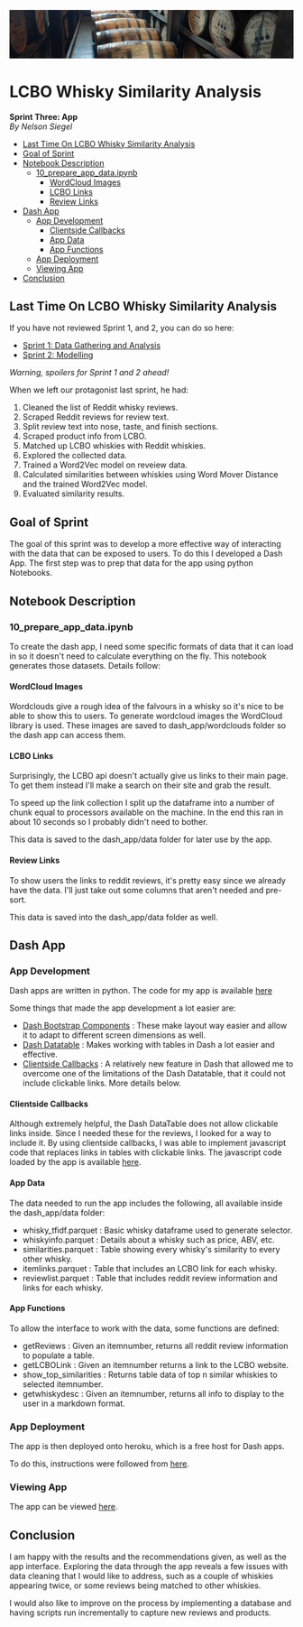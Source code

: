 ![Whisky Barrels](https://raw.githubusercontent.com/siegn/CSDA-1050F18S1/master/nsiegel/sprint_1/images/woodford_small.png)
# LCBO Whisky Similarity Analysis
**Sprint Three: App**  
*By Nelson Siegel*
  * [Last Time On LCBO Whisky Similarity Analysis](#last-time-on-lcbo-whisky-similarity-analysis)
  * [Goal of Sprint](#goal-of-sprint)
  * [Notebook Description](#notebook-description)
    + [10_prepare_app_data.ipynb](#10_prepare_app_dataipynb)
      - [WordCloud Images](#wordcloud-images)
      - [LCBO Links](#lcbo-links)
      - [Review Links](#review-links)
  * [Dash App](#dash-app)
    + [App Development](#app-development)
      - [Clientside Callbacks](#clientside-callbacks)
      - [App Data](#app-data)
      - [App Functions](#app-functions)
    + [App Deployment](#app-deployment)
    + [Viewing App](#viewing-app)
  * [Conclusion](#conclusion)
## Last Time On LCBO Whisky Similarity Analysis

If you have not reviewed Sprint 1, and 2, you can do so here:
* [Sprint 1: Data Gathering and Analysis](https://github.com/siegn/CSDA-1050F18S1/tree/master/nsiegel/sprint_1) 
* [Sprint 2: Modelling](https://github.com/siegn/CSDA-1050F18S1/tree/master/nsiegel/sprint_2)

*Warning, spoilers for Sprint 1 and 2 ahead!*

When we left our protagonist last sprint, he had:

1. Cleaned the list of Reddit whisky reviews.
2. Scraped Reddit reviews for review text.
3. Split review text into nose, taste, and finish sections.
4. Scraped product info from LCBO.
5. Matched up LCBO whiskies with Reddit whiskies.
6. Explored the collected data.
7. Trained a Word2Vec model on reveiew data.
8. Calculated similarities between whiskies using Word Mover Distance and the trained Word2Vec model.
9. Evaluated similarity results.

## Goal of Sprint
The goal of this sprint was to develop a more effective way of interacting with the data that can be exposed to users. To do this I developed a Dash App. The first step was to prep that data for the app using python Notebooks.

## Notebook Description

### 10_prepare_app_data.ipynb
To create the dash app, I need some specific formats of data that it can load in so it doesn't need to calculate everything on the fly. This notebook generates those datasets. Details follow:

#### WordCloud Images
Wordclouds give a rough idea of the falvours in a whisky so it's nice to be able to show this to users.
To generate wordcloud images the WordCloud library is used. These images are saved to dash_app/wordclouds folder so the dash app can access them.

#### LCBO Links
Surprisingly, the LCBO api doesn't actually give us links to their main page. To get them instead I'll make a search on their site and grab the result.

To speed up the link collection I split up the dataframe into a number of chunk equal to processors available on the machine. In the end this ran in about 10 seconds so I probably didn't need to bother.

This data is saved to the dash_app/data folder for later use by the app.

#### Review Links
To show users the links to reddit reviews, it's pretty easy since we already have the data. I'll just take out some columns that aren't needed and pre-sort.

This data is saved into the dash_app/data folder as well.

## Dash App

### App Development
Dash apps are written in python. The code for my app is available [here](https://github.com/siegn/CSDA-1050F18S1/blob/master/nsiegel/sprint_3/dash_app/app.py)

Some things that made the app development a lot easier are:
* [Dash Bootstrap Components](https://dash-bootstrap-components.opensource.faculty.ai/) : These make layout way easier and allow it to adapt to different screen dimensions as well.
* [Dash Datatable](https://dash.plot.ly/datatable) : Makes working with tables in Dash a lot easier and effective.
* [Clientside Callbacks](https://community.plot.ly/t/dash-0-41-0-released/22131) : A relatively new feature in Dash that allowed me to overcome one of the limitations of the Dash Datatable, that it could not include clickable links. More details below.

#### Clientside Callbacks
Although extremely helpful, the Dash DataTable does not allow clickable links inside. Since I needed these for the reviews, I looked for a way to include it. By using clientside callbacks, I was able to implement javascript code that replaces links in tables with clickable links.
The javascript code loaded by the app is available [here](https://github.com/siegn/CSDA-1050F18S1/blob/master/nsiegel/sprint_3/dash_app/assets/app-ui.js).

#### App Data
The data needed to run the app includes the following, all available inside the dash_app/data folder:
* whisky_tfidf.parquet : Basic whisky dataframe used to generate selector.
* whiskyinfo.parquet : Details about a whisky such as price, ABV, etc.
* similarities.parquet : Table showing every whisky's similarity to every other whisky.
* itemlinks.parquet : Table that includes an LCBO link for each whisky.
* reviewlist.parquet : Table that includes reddit review information and links for each whisky.

#### App Functions
To allow the interface to work with the data, some functions are defined:
* getReviews : Given an itemnumber, returns all reddit review information to populate a table.
* getLCBOLink : Given an itemnumber returns a link to the LCBO website.
* show_top_similarities : Returns table data of top n similar whiskies to selected itemnumber.
* getwhiskydesc : Given an itemnumber, returns all info to display to the user in a markdown format.

### App Deployment
The app is then deployed onto heroku, which is a free host for Dash apps.

To do this, instructions were followed from [here](https://dash.plot.ly/deployment).

### Viewing App
The app can be viewed [here](https://lcbo-whisky-similarity.herokuapp.com/).

## Conclusion

I am happy with the results and the recommendations given, as well as the app interface. Exploring the data through the app reveals a few issues with data cleaning that I would like to address, such as a couple of whiskies appearing twice, or some reviews being matched to other whiskies.

I would also like to improve on the process by implementing a database and having scripts run incrementally to capture new reviews and products.
